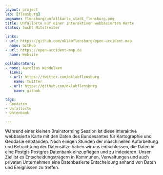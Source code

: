 ```yaml
---
layout: project
lab: [flensburg]
imgname: flensburg/unfallkarte_stadt_flensburg.png
title: Unfallorte auf einer interaktiven webbasierten Karte
status: Sucht Mitstreiter

links:
- url: https://github.com/oklabflensburg/open-accident-map
  name: GitHub
- url: https://open-accident-map.de
  name: Website

collaborators:
- name: Aurelius Wendelken
  links:
  - url: https://twitter.com/oklabflensburg
    name: twitter
  - url: https://github.com/oklabflensburg
    name: github

tags:
- Geodaten
- Unfallorte
- Datenbank

---
```


Während einer kleinen Brainstorming Session ist diese interaktive webbasierte Karte mit den Daten des Bundesamtes für Kartographie und Geodäsie entstanden. Nach einigen Stunden der maschinellen Aufarbeitung und Betrachtung der Datensätze haben wir uns entschlossen, die Daten in eine Postgis Postgres Datenbank einzupflegen und zu indexieren. Unser Ziel ist es Entscheidungsträgern in Kommunen, Verwaltungen und auch privaten Unternehmen eine Datenbasierte Entscheidung anhand von Daten und Ereignissen zu treffen.
